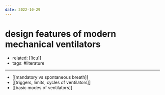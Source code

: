 ```yaml
---
date: 2022-10-29
---
```


# design features of modern mechanical ventilators

- related: [[icu]]
- tags: #literature
---

- [[mandatory vs spontaneous breath]]
- [[triggers, limits, cycles of ventilators]]
- [[basic modes of ventilators]]
